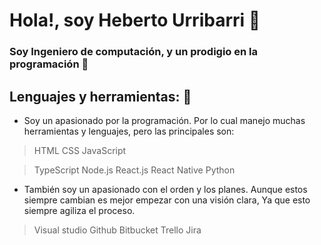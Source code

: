 # Hola!, soy Heberto Urribarri 👋

### Soy Ingeniero de computación, y un prodigio en la programación 🧐

## Lenguajes y herramientas: 🚀
* Soy un apasionado por la programación. Por lo cual manejo muchas herramientas y lenguajes, pero las principales son:

> HTML
> CSS
> JavaScript

> TypeScript 
> Node.js
> React.js
> React Native
> Python

 * También soy un apasionado con el orden y los planes. Aunque estos siempre cambian es mejor empezar con una visión clara, Ya que esto siempre agiliza el proceso.

> Visual studio
> Github
> Bitbucket 
> Trello
> Jira

<!--
**0trebeh/0trebeh** is a ✨ _special_ ✨ repository because its `README.md` (this file) appears on your GitHub profile.

Here are some ideas to get you started:

- 🔭 I’m currently working on ...
- 🌱 I’m currently learning ...
- 👯 I’m looking to collaborate on ...
- 🤔 I’m looking for help with ...
- 💬 Ask me about ...
- 📫 How to reach me: ...
- 😄 Pronouns: ...
- ⚡ Fun fact: ...
-->
